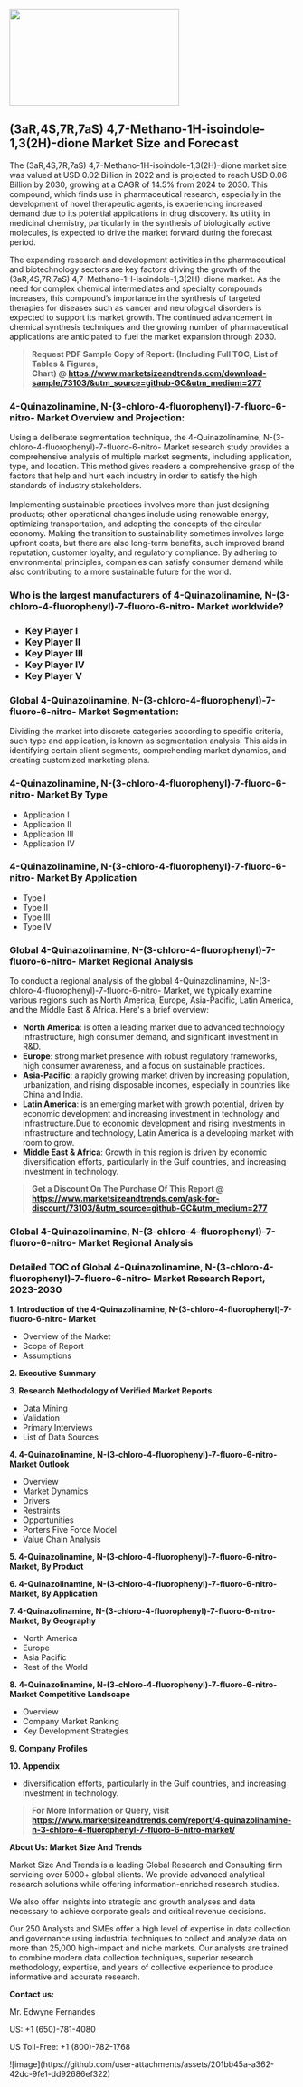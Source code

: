 <p><img class="alignnone size-medium wp-image-20088" src="https://ffe5etoiles.com/wp-content/uploads/2024/12/MST1-300x171.png" alt="" width="300" height="171" /></p><h2>(3aR,4S,7R,7aS) 4,7-Methano-1H-isoindole-1,3(2H)-dione Market Size and Forecast</h2><p>The (3aR,4S,7R,7aS) 4,7-Methano-1H-isoindole-1,3(2H)-dione market size was valued at USD 0.02 Billion in 2022 and is projected to reach USD 0.06 Billion by 2030, growing at a CAGR of 14.5% from 2024 to 2030. This compound, which finds use in pharmaceutical research, especially in the development of novel therapeutic agents, is experiencing increased demand due to its potential applications in drug discovery. Its utility in medicinal chemistry, particularly in the synthesis of biologically active molecules, is expected to drive the market forward during the forecast period.</p><p>The expanding research and development activities in the pharmaceutical and biotechnology sectors are key factors driving the growth of the (3aR,4S,7R,7aS) 4,7-Methano-1H-isoindole-1,3(2H)-dione market. As the need for complex chemical intermediates and specialty compounds increases, this compound’s importance in the synthesis of targeted therapies for diseases such as cancer and neurological disorders is expected to support its market growth. The continued advancement in chemical synthesis techniques and the growing number of pharmaceutical applications are anticipated to fuel the market expansion through 2030.</p></p><blockquote id="" class=""><strong>Request PDF Sample Copy of Report: (Including Full TOC, List of Tables &amp; Figures, Chart)&nbsp;@&nbsp;<strong><a href="https://www.marketsizeandtrends.com/download-sample/73103/&utm_source=github-GC&utm_medium=277" target="_blank">https://www.marketsizeandtrends.com/download-sample/73103/&utm_source=github-GC&utm_medium=277</a></strong></strong></blockquote><h3 id="" class="">4-Quinazolinamine, N-(3-chloro-4-fluorophenyl)-7-fluoro-6-nitro- Market&nbsp;Overview and Projection:</h3><p id="" class="">Using a deliberate segmentation technique, the 4-Quinazolinamine, N-(3-chloro-4-fluorophenyl)-7-fluoro-6-nitro- Market research study provides a comprehensive analysis of multiple market segments, including application, type, and location. This method gives readers a comprehensive grasp of the factors that help and hurt each industry in order to satisfy the high standards of industry stakeholders. <br /> <br />Implementing sustainable practices involves more than just designing products; other operational changes include using renewable energy, optimizing transportation, and adopting the concepts of the circular economy. Making the transition to sustainability sometimes involves large upfront costs, but there are also long-term benefits, such improved brand reputation, customer loyalty, and regulatory compliance. By adhering to environmental principles, companies can satisfy consumer demand while also contributing to a more sustainable future for the world.</p><h3 id="" class="">Who is the largest manufacturers of&nbsp;4-Quinazolinamine, N-(3-chloro-4-fluorophenyl)-7-fluoro-6-nitro- Market worldwide?</h3><h3 class=""><p><ul><li>Key Player I </li><li> Key Player II </li><li> Key Player III </li><li> Key Player IV </li><li> Key Player V</li></ul></p></h3><h3 id="" class="">Global&nbsp;4-Quinazolinamine, N-(3-chloro-4-fluorophenyl)-7-fluoro-6-nitro- Market Segmentation:</h3><p id="" class="">Dividing the market into discrete categories according to specific criteria, such type and application, is known as segmentation analysis. This aids in identifying certain client segments, comprehending market dynamics, and creating customized marketing plans.</p><h3 id="" class="">4-Quinazolinamine, N-(3-chloro-4-fluorophenyl)-7-fluoro-6-nitro- Market&nbsp;By Type</h3><p><p><ul><li>Application I</li><li> Application II</li><li> Application III</li><li> Application IV</p></li></ul></p></p><h3 id="" class="">4-Quinazolinamine, N-(3-chloro-4-fluorophenyl)-7-fluoro-6-nitro- Market&nbsp;By Application</h3><p class=""><p><ul><li>Type I</li><li> Type II</li><li> Type III</li><li> Type IV</li></ul></p></p><h3 id="" class="">Global 4-Quinazolinamine, N-(3-chloro-4-fluorophenyl)-7-fluoro-6-nitro- Market Regional Analysis</h3><p id="" class="">To conduct a regional analysis of the global 4-Quinazolinamine, N-(3-chloro-4-fluorophenyl)-7-fluoro-6-nitro- Market, we typically examine various regions such as North America, Europe, Asia-Pacific, Latin America, and the Middle East &amp; Africa. Here's a brief overview:</p><ul><li><strong>North America</strong>: is often a leading market due to advanced technology infrastructure, high consumer demand, and significant investment in R&amp;D.</li><li><strong>Europe</strong>: strong market presence with robust regulatory frameworks, high consumer awareness, and a focus on sustainable practices.</li><li><strong>Asia-Pacific</strong>: a rapidly growing market driven by increasing population, urbanization, and rising disposable incomes, especially in countries like China and India.</li><li><strong>Latin America</strong>: is an emerging market with growth potential, driven by economic development and increasing investment in technology and infrastructure.Due to economic development and rising investments in infrastructure and technology, Latin America is a developing market with room to grow.</li><li><strong>Middle East &amp; Africa</strong>: Growth in this region is driven by economic diversification efforts, particularly in the Gulf countries, and increasing investment in technology.</li></ul><blockquote id="" class=""><strong>Get a Discount On The Purchase Of This Report @ <strong><a href="https://www.marketsizeandtrends.com/ask-for-discount/73103/&utm_source=github-GC&utm_medium=277" target="_blank">https://www.marketsizeandtrends.com/ask-for-discount/73103/&utm_source=github-GC&utm_medium=277</a></strong></strong></blockquote><h3 id="" class="">Global 4-Quinazolinamine, N-(3-chloro-4-fluorophenyl)-7-fluoro-6-nitro- Market Regional Analysis</h3><h3 id="" class="">Detailed TOC of Global 4-Quinazolinamine, N-(3-chloro-4-fluorophenyl)-7-fluoro-6-nitro- Market Research Report, 2023-2030</h3><p id="" class=""><strong>1. Introduction of the 4-Quinazolinamine, N-(3-chloro-4-fluorophenyl)-7-fluoro-6-nitro- Market</strong></p><ul><li>Overview of the Market</li><li>Scope of Report</li><li>Assumptions</li></ul><p id="" class=""><strong>2. Executive Summary</strong></p><p id="" class=""><strong>3. Research Methodology of Verified Market Reports</strong></p><ul><li>Data Mining</li><li>Validation</li><li>Primary Interviews</li><li>List of Data Sources</li></ul><p id="" class=""><strong>4. 4-Quinazolinamine, N-(3-chloro-4-fluorophenyl)-7-fluoro-6-nitro- Market Outlook</strong></p><ul><li>Overview</li><li>Market Dynamics</li><li>Drivers</li><li>Restraints</li><li>Opportunities</li><li>Porters Five Force Model</li><li>Value Chain Analysis</li></ul><p id="" class=""><strong>5. 4-Quinazolinamine, N-(3-chloro-4-fluorophenyl)-7-fluoro-6-nitro- Market, By Product</strong></p><p id="" class=""><strong>6. 4-Quinazolinamine, N-(3-chloro-4-fluorophenyl)-7-fluoro-6-nitro- Market, By Application</strong></p><p id="" class=""><strong>7. 4-Quinazolinamine, N-(3-chloro-4-fluorophenyl)-7-fluoro-6-nitro- Market, By Geography</strong></p><ul><li>North America</li><li>Europe</li><li>Asia Pacific</li><li>Rest of the World</li></ul><p id="" class=""><strong>8. 4-Quinazolinamine, N-(3-chloro-4-fluorophenyl)-7-fluoro-6-nitro- Market Competitive Landscape</strong></p><ul><li>Overview</li><li>Company Market Ranking</li><li>Key Development Strategies</li></ul><p id="" class=""><strong>9. Company Profiles</strong></p><p id="" class=""><strong>10. Appendix</strong></p><ul><li>diversification efforts, particularly in the Gulf countries, and increasing investment in technology.</li></ul><blockquote id="" class=""><strong>For More Information or Query, visit <strong><strong><a href="https://www.marketsizeandtrends.com/report/4-quinazolinamine-n-3-chloro-4-fluorophenyl-7-fluoro-6-nitro-market/" target="_blank">https://www.marketsizeandtrends.com/report/4-quinazolinamine-n-3-chloro-4-fluorophenyl-7-fluoro-6-nitro-market/</a></strong></strong></strong></blockquote><p id="" class=""><strong>About Us: Market Size And Trends</strong></p><p id="" class="">Market Size And Trends is a leading Global Research and Consulting firm servicing over 5000+ global clients. We provide advanced analytical research solutions while offering information-enriched research studies.</p><p id="" class="">We also offer insights into strategic and growth analyses and data necessary to achieve corporate goals and critical revenue decisions.</p><p id="" class="">Our 250 Analysts and SMEs offer a high level of expertise in data collection and governance using industrial techniques to collect and analyze data on more than 25,000 high-impact and niche markets. Our analysts are trained to combine modern data collection techniques, superior research methodology, expertise, and years of collective experience to produce informative and accurate research.</p><p id="" class=""><strong>Contact us:</strong></p><p id="" class="">Mr. Edwyne Fernandes</p><p id="" class="">US: +1 (650)-781-4080</p><p id="" class="">US Toll-Free: +1 (800)-782-1768</p>
![image](https://github.com/user-attachments/assets/201bb45a-a362-42dc-9fe1-dd92686ef322)
